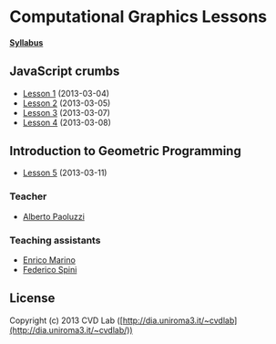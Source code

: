 # Computational Graphics Lessons

#### [Syllabus](https://github.com/cvdlab-cg/lessons/blob/master/syllabus/readme.md)

## JavaScript crumbs

* [Lesson 1](lessons/lesson01/readme.md) (2013-03-04)
* [Lesson 2](lessons/lesson02/readme.md) (2013-03-05)
* [Lesson 3](lessons/lesson03/readme.md) (2013-03-07)
* [Lesson 4](lessons/lesson04/readme.md) (2013-03-08)

## Introduction to Geometric Programming 

* [Lesson 5](lessons/lesson05/lesson05.pdf) (2013-03-11)

### Teacher

- [Alberto Paoluzzi](http://paoluzzi.dia.uniroma3.it/)

### Teaching assistants

- [Enrico Marino](http://onirame.com)
- [Federico Spini](http://federicspini.com)

## License

Copyright (c) 2013 CVD Lab ([http://dia.uniroma3.it/~cvdlab](http://dia.uniroma3.it/~cvdlab/))